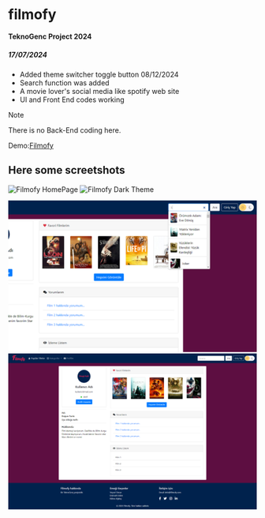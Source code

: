 # filmofy
**TeknoGenc Project 2024**
##### 17/07/2024
- Added theme switcher toggle button 08/12/2024
- Search function was added 
- A movie lover's social media like spotify web site
- UI and Front End codes working

> [!NOTE]  
> There is no Back-End coding here. 

Demo:[Filmofy](https://vsincar.github.io/filmofy/)


## Here some screetshots
![Filmofy HomePage](home_page.png)
![Filmofy Dark Theme](home_page-dark.png)

![Filmofy Searching Function](search.png)
![Filmofy Profile Page](profile_page.png)




